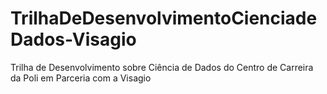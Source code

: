 # TrilhaDeDesenvolvimentoCienciadeDados-Visagio
Trilha de Desenvolvimento sobre Ciência de Dados do Centro de Carreira da Poli em Parceria com a Visagio
